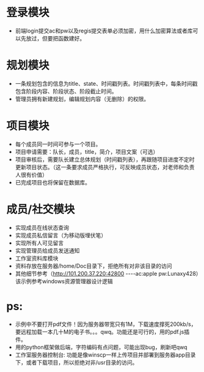 
# 登录模块

* 前端login提交ac和pw以及regis提交表单必须加密，用什么加密算法或者库可以先放过，但要把函数建好。

# 规划模块

* 一条规划包含的信息为title、state、时间戳列表。时间戳列表中，每条时间戳包含阶段内容、阶段状态、阶段截止时间。
* 管理员拥有新建规划，编辑规划内容（无删除）的权限。

# 项目模块

* 每个成员同一时间可参与一个项目。
* 项目申请需要：队长，成员，title，简介，项目文案（可选）
* 项目审核后，需要队长建立总体规划（时间戳列表），再跟随项目进度不定时更新项目状态。（这一条要求成员严格执行，可反映成员状态，对老师和负责人很有价值）
* 已完成项目也将保留在数据库。

# 成员/社交模块
* 实现成员在线状态查询
* 实现成员私信留言（为移动版埋伏笔）
* 实现所有人可见留言
* 实现管理员给成员发送通知
* 工作室资料库模块
* 资料存放在服务器/home/Doc目录下，拒绝所有对非该目录的访问
* 其他细节参考（http://101.200.37.220:42800 ----ac:apple pw:Lunaxy428）该示例参考windows资源管理器设计逻辑

# ps:
* 示例中不要打开pdf文件！因为服务器带宽只有1M，下载速度撑死200kb/s，要远程加载一本几十M的电子书。。。qwq。功能还是可行的，用的pdf.js插件。
* 用的python框架做后端，字符编码有点问题，可能出现bug，刷新吧qwq
* 工作室服务器控制台: 功能是像winscp一样上传项目并部署到服务器app目录下，或者下载项目，所以拒绝对非/usr目录的访问。
